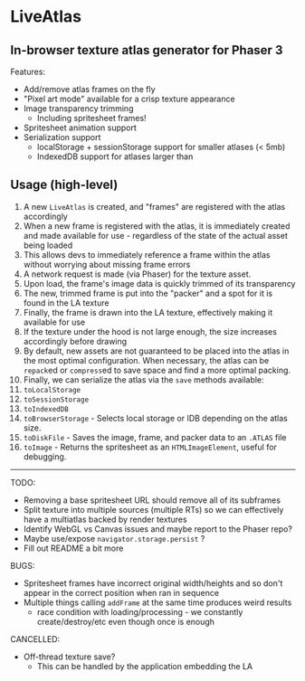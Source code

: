 # LiveAtlas
## In-browser texture atlas generator for Phaser 3

Features:
 - Add/remove atlas frames on the fly
 - "Pixel art mode" available for a crisp texture appearance
 - Image transparency trimming
    - Including spritesheet frames!
 - Spritesheet animation support
 - Serialization support
    - localStorage + sessionStorage support for smaller atlases (< 5mb)
    - IndexedDB support for atlases larger than

## Usage (high-level)

1. A new `LiveAtlas` is created, and "frames" are registered with the atlas accordingly
1. When a new frame is registered with the atlas, it is immediately created and made available for use - regardless of the state of the actual asset being loaded
  1. This allows devs to immediately reference a frame within the atlas without worrying about missing frame errors
1. A network request is made (via Phaser) for the texture asset.
1. Upon load, the frame's image data is quickly trimmed of its transparency
1. The new, trimmed frame is put into the "packer" and a spot for it is found in the LA texture
1. Finally, the frame is drawn into the LA texture, effectively making it available for use
  1. If the texture under the hood is not large enough, the size increases accordingly before drawing
1. By default, new assets are not guaranteed to be placed into the atlas in the most optimal configuration. When necessary, the atlas can be `repack`ed or `compress`ed to save space and find a more optimal packing.
1. Finally, we can serialize the atlas via the `save` methods available:
  1. `toLocalStorage`
  1. `toSessionStorage`
  1. `toIndexedDB`
  1. `toBrowserStorage` - Selects local storage or IDB depending on the atlas size.
  1. `toDiskFile` - Saves the image, frame, and packer data to an `.ATLAS` file
  1. `toImage` - Returns the spritesheet as an `HTMLImageElement`, useful for debugging.

---

TODO:
- Removing a base spritesheet URL should remove all of its subframes
- Split texture into multiple sources (multiple RTs) so we can effectively have a multiatlas backed by render textures
- Identify WebGL vs Canvas issues and maybe report to the Phaser repo?
- Maybe use/expose `navigator.storage.persist` ?
- Fill out README a bit more

BUGS:
- Spritesheet frames have incorrect original width/heights and so don't appear in the correct position when ran in sequence
- Multiple things calling `addFrame` at the same time produces weird results
  - race condition with loading/processing - we constantly create/destroy/etc even though once is enough

CANCELLED:

- Off-thread texture save?
  - This can be handled by the application embedding the LA